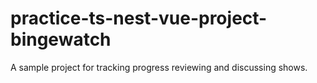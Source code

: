 # practice-ts-nest-vue-project-bingewatch

A sample project for tracking progress reviewing and discussing shows.
